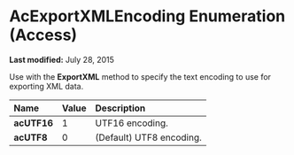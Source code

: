 
# AcExportXMLEncoding Enumeration (Access)

 **Last modified:** July 28, 2015

Use with the  **ExportXML** method to specify the text encoding to use for exporting XML data.


|**Name**|**Value**|**Description**|
|:-----|:-----|:-----|
| **acUTF16**|1|UTF16 encoding.|
| **acUTF8**|0|(Default) UTF8 encoding.|
